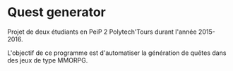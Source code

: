 # Quest generator
Projet de deux étudiants en PeiP 2 Polytech'Tours durant l'année 2015-2016.

L'objectif de ce programme est d'automatiser la génération de quêtes dans des jeux de type MMORPG.
